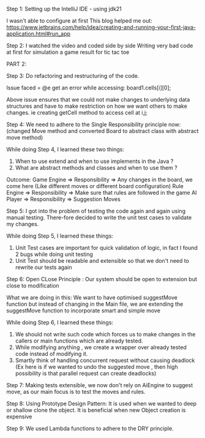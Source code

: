 Step 1: Setting up the IntelliJ IDE -  using jdk21

I wasn't able to configure at first
This blog helped me out: https://www.jetbrains.com/help/idea/creating-and-running-your-first-java-application.html#run_app


Step 2: I watched the video and coded side by side 
Writing very bad code at first for simulation a game result for tic tac toe

PART 2:

Step 3: Do refactoring and restructuring of the code.

Issue faced = @e get an error while accessing: board1.cells[i][0];

Above issue ensures that we could not make changes to underlying data structures and have to make restriction on how we want others to make changes. ie creating getCell method to access cell at i,j;

Step 4: We need to adhere to the Single Responsibility principle now: (changed Move method and converted Board to abstract class with abstract move method)

While doing Step 4, I learned these two things:
1. When to use extend and when to use implements in the Java ?
2. What are abstract methods and classes and when to use them ? 

Outcome:
Game Engine => Responsibility => Any changes in the board, we come here (Like different moves or different board configuration)
Rule Engine => Responsibility => Make sure that rules are followed in the game
AI  Player => Responsibility => Suggestion Moves


Step 5: I got into the problem of testing the code again and again using manual testing. There-fore decided to write the unit test cases to validate my changes.

While doing Step 5, I learned these things:
1. Unit Test cases are important for quick validation of logic, in fact I found 2 bugs while doing unit testing
2. Unit Test should be readable and extensible so that we don't need to rewrite our tests again

Step 6: Open CLose Principle : Our system should be open to extension but close to modification

What we are doing in this: We want to have optimised suggestMove function but 
instead of changing in the Main file, we are extending the suggestMove function to incorporate smart and simple move

While doing Step 6, I learned these things:

1. We should not write such code which forces us to make changes in the callers or main functions which are already tested.
2. While modifying anything , we create a wrapper over already tested code instead of modifying it.
3. Smartly think of handling concurrent request without causing deadlock (Ex here is if we wanted to undo the suggested move , then high possibility is that parallel request can create deadlocks)


Step 7: Making tests extensible, we now don't rely on AiEngine to suggest move, as our main focus is to test the moves and rules.

Step 8: Using Prototype Design Pattern: It is used when we wanted to deep or shallow clone the object. It is beneficial when new Object creation is expensive

Step 9: We used Lambda functions to adhere to the DRY principle.
